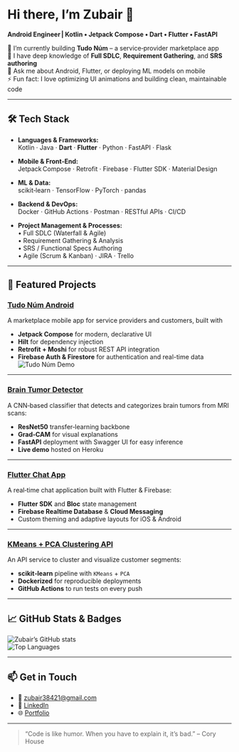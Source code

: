 # Hi there, I’m Zubair 👋

**Android Engineer | Kotlin • Jetpack Compose • Dart • Flutter • FastAPI**

🔭 I’m currently building **Tudo Núm** – a service‑provider marketplace app  
🌱 I have deep knowledge of **Full SDLC**, **Requirement Gathering**, and **SRS authoring**  
💬 Ask me about Android, Flutter, or deploying ML models on mobile  
⚡ Fun fact: I love optimizing UI animations and building clean, maintainable code

---

## 🛠 Tech Stack

- **Languages & Frameworks:**  
  Kotlin · Java · **Dart** · **Flutter** · Python · FastAPI · Flask

- **Mobile & Front‑End:**  
  Jetpack Compose · Retrofit · Firebase · Flutter SDK · Material Design

- **ML & Data:**  
  scikit‑learn · TensorFlow · PyTorch · pandas

- **Backend & DevOps:**  
  Docker · GitHub Actions · Postman · RESTful APIs · CI/CD

- **Project Management & Processes:**  
  • Full SDLC (Waterfall & Agile)  
  • Requirement Gathering & Analysis  
  • SRS / Functional Specs Authoring  
  • Agile (Scrum & Kanban) · JIRA · Trello

---

## 📂 Featured Projects

### [Tudo Núm Android](https://github.com/ZubairShafi-dev/tudonum-android)  
A marketplace mobile app for service providers and customers, built with  
- **Jetpack Compose** for modern, declarative UI  
- **Hilt** for dependency injection  
- **Retrofit + Moshi** for robust REST API integration  
- **Firebase Auth & Firestore** for authentication and real-time data  
![Tudo Núm Demo](./assets/tudonum-demo.gif)

---

### [Brain Tumor Detector](https://github.com/ZubairShafi-dev/brain-tumor-dl)  
A CNN‑based classifier that detects and categorizes brain tumors from MRI scans:  
- **ResNet50** transfer‑learning backbone  
- **Grad‑CAM** for visual explanations  
- **FastAPI** deployment with Swagger UI for easy inference  
- **Live demo** hosted on Heroku

---

### [Flutter Chat App](https://github.com/ZubairShafi-dev/flutter-chat-app)  
A real‑time chat application built with Flutter & Firebase:  
- **Flutter SDK** and **Bloc** state management  
- **Firebase Realtime Database** & **Cloud Messaging**  
- Custom theming and adaptive layouts for iOS & Android  

---

### [KMeans + PCA Clustering API](https://github.com/ZubairShafi-dev/fastapi-cluster)  
An API service to cluster and visualize customer segments:  
- **scikit‑learn** pipeline with `KMeans` + `PCA`  
- **Dockerized** for reproducible deployments  
- **GitHub Actions** to run tests on every push  

---

## 📈 GitHub Stats & Badges

![Zubair’s GitHub stats](https://github-readme-stats.vercel.app/api?username=ZubairShafi-dev&show_icons=true&theme=default)  
![Top Languages](https://github-readme-stats.vercel.app/api/top-langs/?username=ZubairShafi-dev&layout=compact)

---

## 📫 Get in Touch

- 📧 zubair38421@gmail.com 
- 🔗 [LinkedIn](https://linkedin.com/in/zubairshafi)  
- 🌐 [Portfolio]([https://ZubairShafi-dev.github.io](https://zubairportfolio11.vercel.app/))  

---

> “Code is like humor. When you have to explain it, it’s bad.” – Cory House

